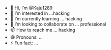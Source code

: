 - 👋 Hi, I’m @Kaju1289
- 👀 I’m interested in ...hacking
- 🌱 I’m currently learning ... hacking
- 💞️ I’m looking to collaborate on ... professional
- 📫 How to reach me ... hacking
- 😄 Pronouns: ...
- ⚡ Fun fact: ...

<!---
Kaju1289/Kaju1289 is a ✨ special ✨ repository because its `README.md` (this file) appears on your GitHub profile.
You can click the Preview link to take a look at your changes.
--->
